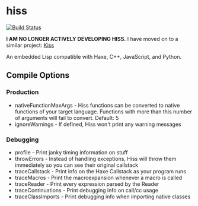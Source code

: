 # hiss

[![Build Status](https://travis-ci.org/hissvn/hiss.svg?branch=master)](https://travis-ci.org/hissvn/hiss)

**I AM NO LONGER ACTIVELY DEVELOPING HISS.** I have moved on to a similar project: [Kiss](https://github.com/hissvn/kisslang)

An embedded Lisp compatible with Haxe, C++, JavaScript, and Python.

## Compile Options

### Production

* nativeFunctionMaxArgs - Hiss functions can be converted to native functions of your target language. Functions with more than this number of arguments will fail to convert. Default: 5
* ignoreWarnings - If defined, Hiss won't print any warning messages

### Debugging

* profile - Print janky timing information on stuff
* throwErrors - Instead of handling exceptions, Hiss will throw them immediately so you can see their original callstack
* traceCallstack - Print info on the Haxe Callstack as your program runs
* traceMacros - Print the macroexpansion whenever a macro is called
* traceReader - Print every expression parsed by the Reader
* traceContinuations - Print debugging info on call/cc usage
* traceClassImports - Print debugging info when importing native classes

